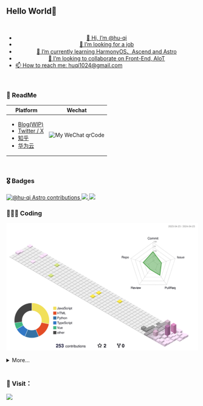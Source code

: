 <!---
hu-qi/hu-qi is a ✨ special ✨ repository because its `README.md` (this file) appears on your GitHub profile.
You can click the Preview link to take a look at your changes.
--->

## Hello World🎉 

<a align="center" href="https://github.com/hu-qi">
  <br>
  
  - 👋 Hi, I’m @hu-qi
  - 👀 I’m looking for a job
  - 🌱 I’m currently learning HarmonyOS、Ascend and Astro
  - 💞️ I’m looking to collaborate on Front-End, AIoT
  - 📫 How to reach me: huqi1024@gmail.com
</a>

<br>

### 📖 ReadMe

| Platform                                       | Wechat                                              |
| ---------------------------------------------- | ------------------------------------------------- |
| <ul> <li> [Blog(WIP)](https://hu-qi.github.io)</li> <li> [Twitter / X](https://twitter.com/huqii)</li> <li> [知乎](https://www.zhihu.com/people/fashaoge) </li><li> [华为云](https://bbs.huaweicloud.com/community/usersnew/id_1567662212449451) </li>  </ul>    |  <img src="./wechat-white.png" width="250" alt="My WeChat qrCode" >    |

<br>

### 🎖 Badges

<a href="https://paddlepaddle-badge.vercel.app/contributor/hu-qi/">
  <img src="https://paddlepaddle-badge.vercel.app/v1/contributor/hu-qi.svg" alt="@hu-qi Astro contributions" width="320" height="195">
</a>
<a href="https://github.com/liruifengv#gh-dark-mode-only">
  <img src="https://github-readme-stats-one-mu-82.vercel.app/api?username=hu-qi&show_icons=true&theme=vue-dark&border_color=42b973#gh-dark-mode-only" />
</a>
<a href="https://github.com/liruifengv#gh-light-mode-only">
  <img src="https://github-readme-stats-one-mu-82.vercel.app/api?username=hu-qi&show_icons=true&icon_color=805AD5&text_color=718096&bg_color=ffffff#gh-light-mode-only" />
</a>

<br>

### 👨🏻‍💻 Coding

![](profile-3d-contrib/profile-season-animate.svg)

<details>
<summary>More...</summary>
  <img src="https://github-profile-trophy.vercel.app/?username=hu-qi">
  <br>
  <img src="https://cr-skills-chart-widget.azurewebsites.net/api/api?username=hu-qi">
</details>
<br>

### 👋 Visit： 
![](https://profile-counter.glitch.me/hu-qi/count.svg)
